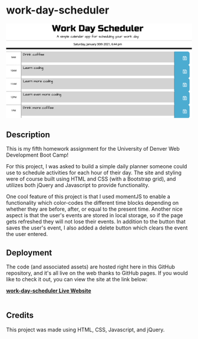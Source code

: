 # work-day-scheduler

![screenshot of website](./assets/screenshot.png)

## Description

This is my fifth homework assignment for the University of Denver Web Development Boot Camp! <br>

For this project, I was asked to build a simple daily planner someone could use to schedule activities for each hour of their day. The site and styling were of course built using HTML and CSS (with a Bootstrap grid), and utilizes both jQuery and Javascript to provide functionality. <br>

One cool feature of this project is that I used momentJS to enable a functionality which color-codes the different time blocks depending on whether they are before, after, or equal to the present time. Another nice aspect is that the user's events are stored in local storage, so if the page gets refreshed they will not lose their events. In addition to the button that saves the user's event, I also added a delete button which clears the event the user entered.

## Deployment

The code (and associated assets) are hosted right here in this GitHub repository, and it's all live on the web thanks to GitHub pages. If you would like to check it out, you can view the site at the link below:

<a href="https://lukeoxner.github.io/work-day-scheduler" target="_blank"><b>work-day-scheduler Live Website</b></a>
<br><br>

## Credits

This project was made using HTML, CSS, Javascript, and jQuery.
